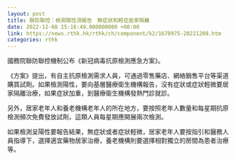 ```yaml
---
layout: post
title: 聯防聯控：檢測陽性須報告　無症狀和輕症居家隔離
date: 2022-12-08 15:16:49.000000000 +08:00
link: https://news.rthk.hk/rthk/ch/component/k2/1678975-20221208.htm
categories: rthk
---
```


國務院聯防聯控機制公布《新冠病毒抗原檢測應急方案》。

《方案》提出，有自主抗原檢測需求人員，可通過零售藥店、網絡銷售平台等渠道購買試劑。如果檢測陽性，要向基層醫療衛生機構報告，沒有症狀或症狀輕微要居家隔離治療，如果症狀加重，到醫療衛生機構發熱門診就診。

另外，居家老年人和養老機構老年人的所在地方，要按照老年人數量和每星期抗原檢測頻次免費發放試劑，這類人員每星期應開展兩次檢測。

如果檢測呈陽性要報告結果，無症狀或者症狀輕微，居家老年人要按指引和醫務人員指導下，選擇適宜藥物居家治療，養老機構則要選擇相對獨立的房間為患者治療等。
